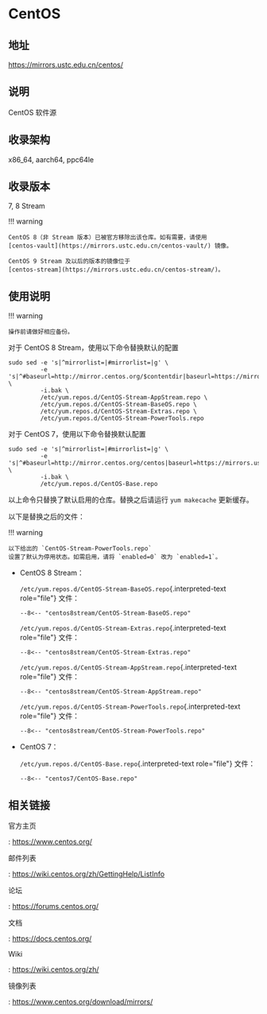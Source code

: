 # CentOS

## 地址

<https://mirrors.ustc.edu.cn/centos/>

## 说明

CentOS 软件源

## 收录架构

x86_64, aarch64, ppc64le

## 收录版本

7, 8 Stream

!!! warning

    CentOS 8（非 Stream 版本）已被官方移除出该仓库。如有需要，请使用
    [centos-vault](https://mirrors.ustc.edu.cn/centos-vault/) 镜像。

    CentOS 9 Stream 及以后的版本的镜像位于
    [centos-stream](https://mirrors.ustc.edu.cn/centos-stream/)。

## 使用说明

!!! warning

    操作前请做好相应备份。

对于 CentOS 8 Stream，使用以下命令替换默认的配置

    sudo sed -e 's|^mirrorlist=|#mirrorlist=|g' \
             -e 's|^#baseurl=http://mirror.centos.org/$contentdir|baseurl=https://mirrors.ustc.edu.cn/centos|g' \
             -i.bak \
             /etc/yum.repos.d/CentOS-Stream-AppStream.repo \
             /etc/yum.repos.d/CentOS-Stream-BaseOS.repo \
             /etc/yum.repos.d/CentOS-Stream-Extras.repo \
             /etc/yum.repos.d/CentOS-Stream-PowerTools.repo

对于 CentOS 7，使用以下命令替换默认配置

    sudo sed -e 's|^mirrorlist=|#mirrorlist=|g' \
             -e 's|^#baseurl=http://mirror.centos.org/centos|baseurl=https://mirrors.ustc.edu.cn/centos|g' \
             -i.bak \
             /etc/yum.repos.d/CentOS-Base.repo

以上命令只替换了默认启用的仓库。替换之后请运行 `yum makecache`
更新缓存。

以下是替换之后的文件：

!!! warning

    以下给出的 `CentOS-Stream-PowerTools.repo`
    设置了默认为停用状态。如需启用，请将 `enabled=0` 改为 `enabled=1`。

-   CentOS 8 Stream：

    `/etc/yum.repos.d/CentOS-Stream-BaseOS.repo`{.interpreted-text
    role="file"} 文件：

    ```
    --8<-- "centos8stream/CentOS-Stream-BaseOS.repo"
    ```

    `/etc/yum.repos.d/CentOS-Stream-Extras.repo`{.interpreted-text
    role="file"} 文件：

    ```
    --8<-- "centos8stream/CentOS-Stream-Extras.repo"
    ```

    `/etc/yum.repos.d/CentOS-Stream-AppStream.repo`{.interpreted-text
    role="file"} 文件：

    ```
    --8<-- "centos8stream/CentOS-Stream-AppStream.repo"
    ```

    `/etc/yum.repos.d/CentOS-Stream-PowerTools.repo`{.interpreted-text
    role="file"} 文件：

    ```
    --8<-- "centos8stream/CentOS-Stream-PowerTools.repo"
    ```

-   CentOS 7：

    `/etc/yum.repos.d/CentOS-Base.repo`{.interpreted-text role="file"}
    文件：

    ```
    --8<-- "centos7/CentOS-Base.repo"
    ```

## 相关链接

官方主页

:   <https://www.centos.org/>

邮件列表

:   <https://wiki.centos.org/zh/GettingHelp/ListInfo>

论坛

:   <https://forums.centos.org/>

文档

:   <https://docs.centos.org/>

Wiki

:   <https://wiki.centos.org/zh/>

镜像列表

:   <https://www.centos.org/download/mirrors/>
